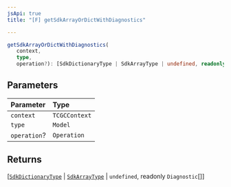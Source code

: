 ```yaml
---
jsApi: true
title: "[F] getSdkArrayOrDictWithDiagnostics"

---
```

```ts
getSdkArrayOrDictWithDiagnostics(
   context, 
   type, 
   operation?): [SdkDictionaryType | SdkArrayType | undefined, readonly Diagnostic[]]
```

## Parameters

| Parameter | Type |
| :------ | :------ |
| `context` | `TCGCContext` |
| `type` | `Model` |
| `operation`? | `Operation` |

## Returns

[[`SdkDictionaryType`](../interfaces/SdkDictionaryType.md) \| [`SdkArrayType`](../interfaces/SdkArrayType.md) \| `undefined`, readonly `Diagnostic`[]]
